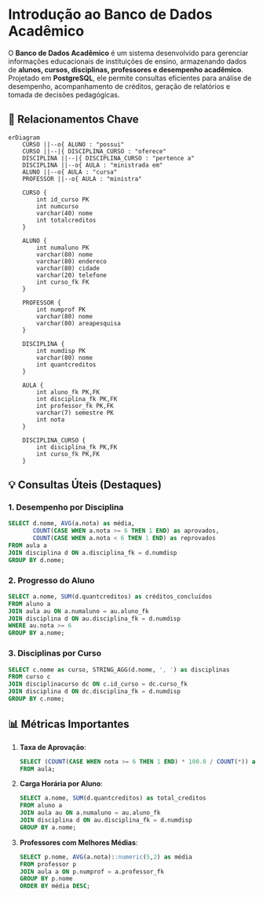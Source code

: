 # **Introdução ao Banco de Dados Acadêmico**  

O **Banco de Dados Acadêmico** é um sistema desenvolvido para gerenciar informações educacionais de instituições de ensino, armazenando dados de **alunos, cursos, disciplinas, professores e desempenho acadêmico**. Projetado em **PostgreSQL**, ele permite consultas eficientes para análise de desempenho, acompanhamento de créditos, geração de relatórios e tomada de decisões pedagógicas.  


## 🔗 Relacionamentos Chave

```mermaid
erDiagram
    CURSO ||--o{ ALUNO : "possui"
    CURSO ||--|{ DISCIPLINA_CURSO : "oferece"
    DISCIPLINA ||--|{ DISCIPLINA_CURSO : "pertence a"
    DISCIPLINA ||--o{ AULA : "ministrada em"
    ALUNO ||--o{ AULA : "cursa"
    PROFESSOR ||--o{ AULA : "ministra"

    CURSO {
        int id_curso PK
        int numcurso
        varchar(40) nome
        int totalcreditos
    }
    
    ALUNO {
        int numaluno PK
        varchar(80) nome
        varchar(80) endereco
        varchar(80) cidade
        varchar(20) telefone
        int curso_fk FK
    }
    
    PROFESSOR {
        int numprof PK
        varchar(80) nome
        varchar(80) areapesquisa
    }
    
    DISCIPLINA {
        int numdisp PK
        varchar(80) nome
        int quantcreditos
    }
    
    AULA {
        int aluno_fk PK,FK
        int disciplina_fk PK,FK
        int professor_fk PK,FK
        varchar(7) semestre PK
        int nota
    }
    
    DISCIPLINA_CURSO {
        int disciplina_fk PK,FK
        int curso_fk PK,FK
    }
```

## 💡 Consultas Úteis (Destaques)

### 1. Desempenho por Disciplina
```sql
SELECT d.nome, AVG(a.nota) as média, 
       COUNT(CASE WHEN a.nota >= 6 THEN 1 END) as aprovados,
       COUNT(CASE WHEN a.nota < 6 THEN 1 END) as reprovados
FROM aula a
JOIN disciplina d ON a.disciplina_fk = d.numdisp
GROUP BY d.nome;
```

### 2. Progresso do Aluno
```sql
SELECT a.nome, SUM(d.quantcreditos) as créditos_concluídos
FROM aluno a
JOIN aula au ON a.numaluno = au.aluno_fk
JOIN disciplina d ON au.disciplina_fk = d.numdisp
WHERE au.nota >= 6
GROUP BY a.nome;
```

### 3. Disciplinas por Curso
```sql
SELECT c.nome as curso, STRING_AGG(d.nome, ', ') as disciplinas
FROM curso c
JOIN disciplinacurso dc ON c.id_curso = dc.curso_fk
JOIN disciplina d ON dc.disciplina_fk = d.numdisp
GROUP BY c.nome;
```

## 📊 Métricas Importantes

1. **Taxa de Aprovação**:
   ```sql
   SELECT (COUNT(CASE WHEN nota >= 6 THEN 1 END) * 100.0 / COUNT(*)) as taxa_aprovação
   FROM aula;
   ```

2. **Carga Horária por Aluno**:
   ```sql
   SELECT a.nome, SUM(d.quantcreditos) as total_creditos
   FROM aluno a
   JOIN aula au ON a.numaluno = au.aluno_fk
   JOIN disciplina d ON au.disciplina_fk = d.numdisp
   GROUP BY a.nome;
   ```

3. **Professores com Melhores Médias**:
   ```sql
   SELECT p.nome, AVG(a.nota)::numeric(5,2) as média
   FROM professor p
   JOIN aula a ON p.numprof = a.professor_fk
   GROUP BY p.nome
   ORDER BY média DESC;
